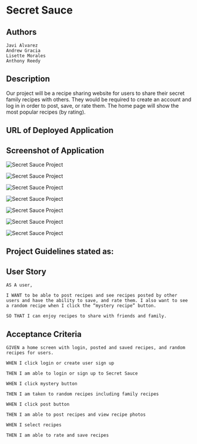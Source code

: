 # Secret Sauce

## Authors
```
Javi Alvarez 
Andrew Gracia 
Lisette Morales
Anthony Reedy
```

## Description 
Our project will be a recipe sharing website for users to share their secret family recipes with others. They would be required to create an account and log in in order to post, save, or rate them. The home page will show the most popular recipes (by rating). 

## URL of Deployed Application



## Screenshot of Application

![Secret Sauce Project](https://user-images.githubusercontent.com/113862182/213600594-8980ef39-579c-4eca-8d00-4b97dea735a3.png)

![Secret Sauce Project](https://user-images.githubusercontent.com/113862182/213600642-deac7f68-0062-47a5-9b6c-b256505976df.png)

![Secret Sauce Project](https://user-images.githubusercontent.com/113862182/213600697-c2f8533b-2789-47e1-9215-9d9a5e0f22da.png)

![Secret Sauce Project](https://user-images.githubusercontent.com/113862182/213600760-42801e73-c5ae-46dc-bc00-d2a1316a7314.png)

![Secret Sauce Project](https://user-images.githubusercontent.com/113862182/213600793-0317eb55-92c1-4e90-bc5d-6028f2d83b3e.png)

![Secret Sauce Project](https://user-images.githubusercontent.com/113862182/213600821-4f808ae2-96f4-416a-86cd-e36e01945eb5.png)

![Secret Sauce Project](https://user-images.githubusercontent.com/113862182/213602106-5680d5a5-f1e7-441c-b36d-c5caf335d3ef.png)


## Project Guidelines stated as:

## User Story

```
AS A user, 

I WANT to be able to post recipes and see recipes posted by other users and have the ability to save, and rate them. I also want to see a random recipe when I click the “mystery recipe” button. 

SO THAT I can enjoy recipes to share with friends and family.
```

## Acceptance Criteria

```
GIVEN a home screen with login, posted and saved recipes, and random recipes for users.

WHEN I click login or create user sign up

THEN I am able to login or sign up to Secret Sauce

WHEN I click mystery button 

THEN I am taken to random recipes including family recipes

WHEN I click post button

THEN I am able to post recipes and view recipe photos

WHEN I select recipes

THEN I am able to rate and save recipes

```
